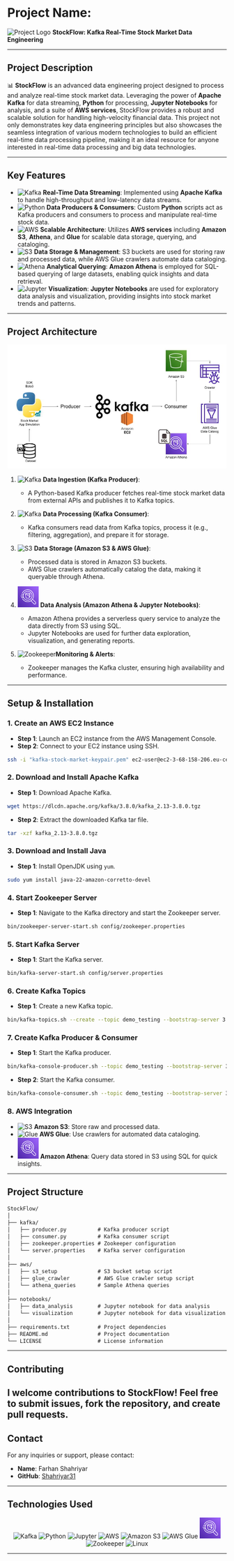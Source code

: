 
# **Project Name:**

![Project Logo](https://img.icons8.com/fluency/48/000000/stock-share.png)  **StockFlow: Kafka Real-Time Stock Market Data Engineering**

---

## **Project Description**

📊 **StockFlow** is an advanced data engineering project designed to process and analyze real-time stock market data. Leveraging the power of **Apache Kafka** for data streaming, **Python** for processing, **Jupyter Notebooks** for analysis, and a suite of **AWS services**, StockFlow provides a robust and scalable solution for handling high-velocity financial data. This project not only demonstrates key data engineering principles but also showcases the seamless integration of various modern technologies to build an efficient real-time data processing pipeline, making it an ideal resource for anyone interested in real-time data processing and big data technologies.

---

## **Key Features**

- ![Kafka](https://www.vectorlogo.zone/logos/apache_kafka/apache_kafka-icon.svg) **Real-Time Data Streaming**: Implemented using **Apache Kafka** to handle high-throughput and low-latency data streams.
- ![Python](https://img.icons8.com/color/48/000000/python.png) **Data Producers & Consumers**: Custom **Python** scripts act as Kafka producers and consumers to process and manipulate real-time stock data.
- ![AWS](https://img.icons8.com/color/48/000000/amazon-web-services.png) **Scalable Architecture**: Utilizes **AWS services** including **Amazon S3**, **Athena**, and **Glue** for scalable data storage, querying, and cataloging.
- ![S3](https://img.icons8.com/color/48/000000/amazon-s3.png) **Data Storage & Management**: S3 buckets are used for storing raw and processed data, while AWS Glue crawlers automate data cataloging.
- ![Athena](https://d1.awsstatic.com/logos/aws/Athena.svg) **Analytical Querying**: **Amazon Athena** is employed for SQL-based querying of large datasets, enabling quick insights and data retrieval.
- ![Jupyter](https://jupyter.org/assets/homepage/main-logo.svg) **Visualization**: **Jupyter Notebooks** are used for exploratory data analysis and visualization, providing insights into stock market trends and patterns.

---

## **Project Architecture**

<img src="https://github.com/Shahriyar31/StockFlow-Real-Time-Stock-Market-Data-Engineering-with-Kafka/blob/main/Architecture.jpg">

1. ![Kafka](https://www.vectorlogo.zone/logos/apache_kafka/apache_kafka-icon.svg) **Data Ingestion (Kafka Producer)**:
   - A Python-based Kafka producer fetches real-time stock market data from external APIs and publishes it to Kafka topics.

2. ![Kafka](https://www.vectorlogo.zone/logos/apache_kafka/apache_kafka-icon.svg) **Data Processing (Kafka Consumer)**:
   - Kafka consumers read data from Kafka topics, process it (e.g., filtering, aggregation), and prepare it for storage.

3. ![S3](https://img.icons8.com/color/48/000000/amazon-s3.png) **Data Storage (Amazon S3 & AWS Glue)**:
   - Processed data is stored in Amazon S3 buckets.
   - AWS Glue crawlers automatically catalog the data, making it queryable through Athena.

4. <img src="https://github.com/Shahriyar31/StockFlow-Real-Time-Stock-Market-Data-Engineering-with-Kafka/blob/main/Athena.svg" height="48"> **Data Analysis (Amazon Athena & Jupyter Notebooks)**:
   - Amazon Athena provides a serverless query service to analyze the data directly from S3 using SQL.
   - Jupyter Notebooks are used for further data exploration, visualization, and generating reports.

5. <img src="https://www.vectorlogo.zone/logos/apache_zookeeper/apache_zookeeper-icon.svg" alt="Zookeeper" height="48"/>**Monitoring & Alerts**:
   - Zookeeper manages the Kafka cluster, ensuring high availability and performance.

---

## **Setup & Installation**

### **1. Create an AWS EC2 Instance**

- **Step 1**: Launch an EC2 instance from the AWS Management Console.
- **Step 2**: Connect to your EC2 instance using SSH.

```bash
ssh -i "kafka-stock-market-keypair.pem" ec2-user@ec2-3-68-158-206.eu-central-1.compute.amazonaws.com
```

### **2. Download and Install Apache Kafka**

- **Step 1**: Download Apache Kafka.

```bash
wget https://dlcdn.apache.org/kafka/3.8.0/kafka_2.13-3.8.0.tgz
```

- **Step 2**: Extract the downloaded Kafka tar file.

```bash
tar -xzf kafka_2.13-3.8.0.tgz
```

### **3. Download and Install Java**

- **Step 1**: Install OpenJDK using `yum`.

```bash
sudo yum install java-22-amazon-corretto-devel
```

### **4. Start Zookeeper Server**

- **Step 1**: Navigate to the Kafka directory and start the Zookeeper server.

```bash
bin/zookeeper-server-start.sh config/zookeeper.properties
```

### **5. Start Kafka Server**

- **Step 1**: Start the Kafka server.

```bash
bin/kafka-server-start.sh config/server.properties
```

### **6. Create Kafka Topics**

- **Step 1**: Create a new Kafka topic.

```bash
bin/kafka-topics.sh --create --topic demo_testing --bootstrap-server 3.68.158.206:9092 --replication-factor 1 --partitions 1
```

### **7. Create Kafka Producer & Consumer**

- **Step 1**: Start the Kafka producer.

```bash
bin/kafka-console-producer.sh --topic demo_testing --bootstrap-server 3.68.158.206:9092
```

- **Step 2**: Start the Kafka consumer.

```bash
bin/kafka-console-consumer.sh --topic demo_testing --bootstrap-server 3.68.158.206:9092
```

### **8. AWS Integration**

- ![S3](https://img.icons8.com/color/48/000000/amazon-s3.png) **Amazon S3**: Store raw and processed data.
- ![Glue](https://img.icons8.com/color/48/000000/glue.png) **AWS Glue**: Use crawlers for automated data cataloging.
- <img src="https://github.com/Shahriyar31/StockFlow-Real-Time-Stock-Market-Data-Engineering-with-Kafka/blob/main/Athena.svg" height="48"> **Amazon Athena**: Query data stored in S3 using SQL for quick insights.

---

## **Project Structure**

```
StockFlow/
│
├── kafka/
│   ├── producer.py          # Kafka producer script
│   ├── consumer.py          # Kafka consumer script
│   ├── zookeeper.properties # Zookeeper configuration
│   └── server.properties    # Kafka server configuration
│
├── aws/
│   ├── s3_setup             # S3 bucket setup script
│   ├── glue_crawler         # AWS Glue crawler setup script
│   └── athena_queries       # Sample Athena queries
│
├── notebooks/
│   ├── data_analysis        # Jupyter notebook for data analysis
│   └── visualization        # Jupyter notebook for data visualization
│
├── requirements.txt         # Project dependencies
├── README.md                # Project documentation
└── LICENSE                  # License information
```

---

## **Contributing**

I welcome contributions to **StockFlow**! Feel free to submit issues, fork the repository, and create pull requests.
---

## **Contact**

For any inquiries or support, please contact:

- **Name**: Farhan Shahriyar
- **GitHub**: [Shahriyar31](https://github.com/Shahriyar31)

---

## **Technologies Used**

<p align="center">
  <img src="https://www.vectorlogo.zone/logos/apache_kafka/apache_kafka-icon.svg" alt="Kafka" height="48"/>
  <img src="https://img.icons8.com/color/48/000000/python.png" alt="Python"/>
  <img src="https://jupyter.org/assets/homepage/main-logo.svg" alt="Jupyter" height="48"/>
  <img src="https://upload.wikimedia.org/wikipedia/commons/9/93/Amazon_Web_Services_Logo.svg" alt="AWS" height="48"/>
  <img src="https://img.icons8.com/color/48/000000/amazon-s3.png" alt="Amazon S3"/>
  <img src="https://img.icons8.com/color/48/000000/glue.png" alt="AWS Glue"/>
  <img src="https://github.com/Shahriyar31/StockFlow-Real-Time-Stock-Market-Data-Engineering-with-Kafka/blob/main/Athena.svg" height="48">
  <img src="https://www.vectorlogo.zone/logos/apache_zookeeper/apache_zookeeper-icon.svg" alt="Zookeeper" height="48"/>
  <img src="https://img.icons8.com/color/48/000000/linux.png" alt="Linux"/>
</p>

---
